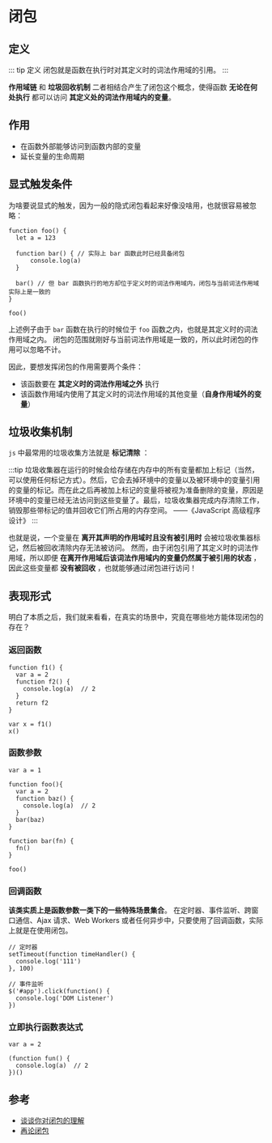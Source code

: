 # 闭包

## 定义

::: tip 定义
闭包就是函数在执行时对其定义时的词法作用域的引用。
:::

**作用域链** 和 **垃圾回收机制** 二者相结合产生了闭包这个概念，使得函数 **无论在何处执行** 都可以访问 **其定义处的词法作用域内的变量**。

## 作用

- 在函数外部能够访问到函数内部的变量
- 延长变量的生命周期

## 显式触发条件

为啥要说显式的触发，因为一般的隐式闭包看起来好像没啥用，也就很容易被忽略：

```
function foo() {
  let a = 123
  
  function bar() { // 实际上 bar 函数此时已经具备闭包
      console.log(a)
  }
  
  bar() // 但 bar 函数执行的地方却位于定义时的词法作用域内，闭包与当前词法作用域实际上是一致的
}

foo()
```

上述例子由于 `bar` 函数在执行的时候位于 `foo` 函数之内，也就是其定义时的词法作用域之内。
闭包的范围就刚好与当前词法作用域是一致的，所以此时闭包的作用可以忽略不计。

因此，要想发挥闭包的作用需要两个条件：

- 该函数要在 **其定义时的词法作用域之外** 执行
- 该函数作用域内使用了其定义时的词法作用域的其他变量（**自身作用域外的变量**）

## 垃圾收集机制

`js` 中最常用的垃圾收集方法就是 **标记清除** ：

:::tip
垃圾收集器在运行的时候会给存储在内存中的所有变量都加上标记（当然，可以使用任何标记方式）。然后，它会去掉环境中的变量以及被环境中的变量引用的变量的标记。而在此之后再被加上标记的变量将被视为准备删除的变量，原因是环境中的变量已经无法访问到这些变量了。最后，垃圾收集器完成内存清除工作，销毁那些带标记的值并回收它们所占用的内存空间。
——《JavaScript 高级程序设计》
:::

也就是说，一个变量在 **离开其声明的作用域时且没有被引用时** 会被垃圾收集器标记，然后被回收清除内存无法被访问。
然而，由于闭包引用了其定义时的词法作用域，所以即便 **在离开作用域后该词法作用域内的变量仍然属于被引用的状态** ，
因此这些变量都 **没有被回收** ，也就能够通过闭包进行访问！

## 表现形式

明白了本质之后，我们就来看看，在真实的场景中，究竟在哪些地方能体现闭包的存在？

### 返回函数

```
function f1() {
  var a = 2
  function f2() {
    console.log(a)  // 2
  }
  return f2
}

var x = f1()
x() 
```

### 函数参数

  ```
  var a = 1
  
  function foo(){
    var a = 2
    function baz() {
      console.log(a)  // 2
    }
    bar(baz)
  }
  
  function bar(fn) {
    fn()
  }
  
  foo()
  ```

### 回调函数

**该类实质上是函数参数一类下的一些特殊场景集合**。
在定时器、事件监听、跨窗口通信、Ajax 请求、Web Workers 或者任何异步中，只要使用了回调函数，实际上就是在使用闭包。

```
// 定时器
setTimeout(function timeHandler() {
  console.log('111')
}, 100)

// 事件监听
$('#app').click(function() {
  console.log('DOM Listener')
})
```

### 立即执行函数表达式

```
var a = 2

(function fun() {
  console.log(a)  // 2
})()
```

## 参考

- [谈谈你对闭包的理解](https://sanyuan0704.top/blogs/javascript/js-base/004.html)
- [再论闭包](https://note.xiexuefeng.cc/post/js-closure-again/)

